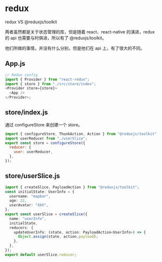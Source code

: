 # redux

redux VS @reduxjs/toolkit

两者虽然都是关于状态管理的库，但是随着 react、react-native 的演进，redux 的 api 也需要与时俱进，所以有了 @reduxjs/toolkit。

他们所做的事情，并没有什么分别，但是他们在 api 上，有了很大的不同。

## App.js

```js
// Redux config
import { Provider } from "react-redux";
import { store } from "./src/store/index";
<Provider store={store}>
  <App />
</Provider>;
```

## store/index.js

通过 configureStore 来创建一个 store。

```js
import { configureStore, ThunkAction, Action } from "@reduxjs/toolkit";
import userReducer from "./userSlice";
export const store = configureStore({
  reducer: {
    user: userReducer,
  },
});
```

## store/userSlice.js

```ts
import { createSlice, PayloadAction } from "@reduxjs/toolkit";
const initialState: UserInfo = {
  username: "mapbar",
  age: 22,
  userAvatar: "XXX",
};
export const userSlice = createSlice({
  name: "userInfo",
  initialState,
  reducers: {
    updateUserInfo: (state, action: PayloadAction<UserInfo>) => {
      Object.assign(state, action.payload);
    },
  },
});
export default userSlice.reducer;
```
